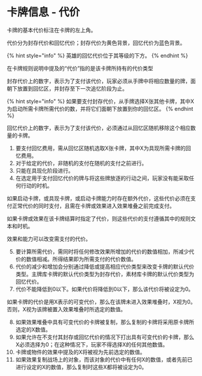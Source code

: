 # 卡牌信息 - 代价

卡牌的基本代价标注在卡牌的左上角。

代价分为封存代价和回忆代价；封存代价为黄色背景，回忆代价为蓝色背景。

{% hint style="info" %}
英雄的回忆代价位于其等级的下方。
{% endhint %}

在卡牌规则说明中提及的“代价”指的是该卡牌所持有的代价类型

封存代价上的数字，表示为了支付该代价，玩家必须从手牌中将相应数量的牌，面朝下放置到回忆区，并封存至下一次追忆阶段为止。

{% hint style="info" %}
如果要支付封存代价，从手牌选择X张其他卡牌，其中X为启动所需卡牌所需代价的数，并将它们面朝下放置到你的回忆区。
{% endhint %}

回忆代价上的数字，表示为了支付该代价，必须通过从回忆区随机移除这个相应数量的卡牌。



1. 要支付回忆费用，需从回忆区随机选取X张卡牌，其中X为具现所需卡牌的回忆费用。
2. 对于给定的代价，非随机的支付在随机的支付之前进行。
3. 只能在具现化阶段进行。
4. 在选定用于支付回忆代价的牌与将这些牌放逐的行动之间，玩家没有能采取任何行动的时机。



如果启动卡牌，或具现卡牌，或启动卡牌能力时存在额外代价，这些代价必须在支付正常代价的同时支付，且需在卡牌或效果进入效果堆叠之前完成支付。

如果卡牌或效果在该卡牌结算时指定了代价，则这些代价的支付遵循其中的规则文本和时机。

效果和能力可以改变需支付的代价。



5. 要计算所需代价，需同时将任何修改效果所增加的代价的数值相加，所减少代价的数值相减。所得结果即为所需支付的代价数值。
6. 代价的减少和增加会分别通过降低或提高相应代价类型来改变卡牌的默认代价类型。主牌库卡牌的默认代价类型为封存代价，素材库卡牌的默认代价类型为回忆代价。
7. 代价不能降低到0以下。如果代价将降低到0以下，那么该代价将被设定为0。



如果卡牌的代价是用X表示的可变代价，那么在该牌未进入效果堆叠时，X视为0。否则，X视为该牌被置入效果堆叠时所选定的数值。



8. 如果效果堆叠中具有可变代价的卡牌被复制，那么复制的卡牌将采用原卡牌所选定的X数值。
9. 如果允许在不支付其封存或回忆代价的情况下打出具有可变代价的卡牌，那么X必须选择为0；在这种情况下，玩家不得选择X的任何其他数值。
10. 卡牌或物件的效果中提及的X将被视为先前选定的数值。
11. 如果效果复制战场上的对象，而该对象的代价中有任何X的数值，或者先前已进行设定的X的数值，那么复制时这些X都将被设定为0。
